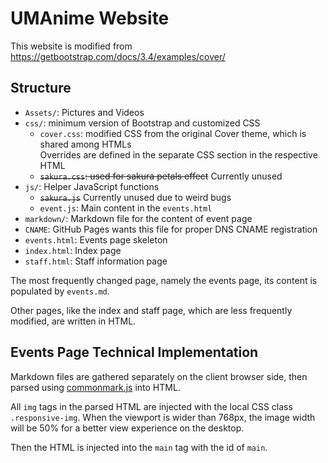 # UMAnime Website
This website is modified from https://getbootstrap.com/docs/3.4/examples/cover/

## Structure
- `Assets/`: Pictures and Videos
- `css/`: minimum version of Bootstrap and customized CSS
    - `cover.css`: modified CSS from the original Cover theme, which is shared among HTMLs  
    Overrides are defined in the separate CSS section in the respective HTML
    - ~~`sakura.css`: used for sakura petals effect~~ Currently unused
- `js/`: Helper JavaScript functions
    - ~~`sakura.js`~~ Currently unused due to weird bugs
    - `event.js`: Main content in the `events.html`
- `markdown/`: Markdown file for the content of event page 
- `CNAME`: GitHub Pages wants this file for proper DNS CNAME registration
- `events.html`: Events page skeleton
- `index.html`: Index page
- `staff.html`: Staff information page

The most frequently changed page, namely the events page, its content is populated by `events.md`.

Other pages, like the index and staff page, which are less frequently modified, are written in HTML.

## Events Page Technical Implementation
Markdown files are gathered separately on the client browser side, then parsed using [commonmark.js](https://github.com/commonmark/commonmark.js/) into HTML. 

All `img` tags in the parsed HTML are injected with the local CSS class `.responsive-img`. When the viewport is wider than 768px, the image width will be 50% for a better view experience on the desktop.

Then the HTML is injected into the `main` tag with the id of `main`.
